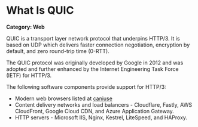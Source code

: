 # What Is QUIC

__Category: Web__

QUIC is a transport layer network protocol that underpins HTTP/3. It is based on UDP which delivers faster connection negotiation, encryption by default, and zero round-trip time (0-RTT).

The QUIC protocol was originally developed by Google in 2012 and was adopted and further enhanced by the Internet Engineering Task Force (IETF) for HTTP/3.

The following software components provide support for HTTP/3:

* Modern web browsers listed at [caniuse](https://caniuse.com/?search=quic)
* Content delivery networks and load balancers - Cloudflare, Fastly, AWS CloudFront, Google Cloud CDN, and Azure Application Gateway. 
* HTTP servers - Microsoft IIS, Nginx, Kestrel, LiteSpeed, and HAProxy.
